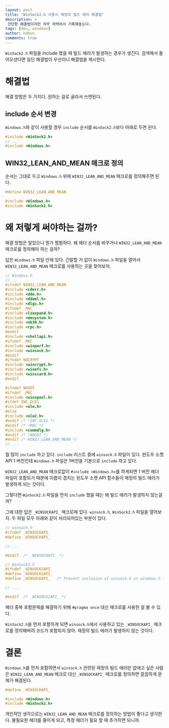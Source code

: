 ```yaml
---
layout: post
title: "WinSock2.h 사용시 재정의 빌드 에러 해결법"
description: >
 간단한 해결법이지만 자꾸 까먹어서 기록해놓는다.
tags: [dev, windows]
author: hdmun
comments: true
---
```


`WinSock2.h` 파일을 include 했을 때 빌드 에러가 발생하는 경우가 생긴다. 검색해서 들어오셨다면 일단 해결법이 우선이니 해결법을 제시한다.

# 해결법

해결 방법은 두 가지다. 원하는 걸로 골라서 쓰면된다.

## include 순서 변경

`Windows.h`와 같이 사용할 경우 `include` 순서를 `WinSock2.h`보다 아래로 두면 된다.

~~~cpp
#include <WinSock2.h>
// ...
#include <Windows.h>
~~~

## WIN32_LEAN_AND_MEAN 매크로 정의

순서는 그대로 두고 `Windows.h` 위에 `WIN32_LEAN_AND_MEAN` 매크로를 정의해주면 된다.

~~~cpp
#define WIN32_LEAN_AND_MEAN

#include <Windows.h>
#include <WinSock2.h>
~~~


# 왜 저렇게 써야하는 걸까?

해결 방법은 알았으나 뭔가 찜찜하다. 왜 헤더 순서를 바꾸거나 `WIN32_LEAN_AND_MEAN` 매크로를 정의해야 하는 걸까?

답은 `Windows.h` 파일 안에 있다. 긴말할 거 없이 `Windows.h` 파일을 열어서 `WIN32_LEAN_AND_MEAN` 매크로를 사용하는 곳을 찾아보자.

~~~cpp
// Windows.h
// ...
#ifndef WIN32_LEAN_AND_MEAN
#include <cderr.h>
#include <dde.h>
#include <ddeml.h>
#include <dlgs.h>
#ifndef _MAC
#include <lzexpand.h>
#include <mmsystem.h>
#include <nb30.h>
#include <rpc.h>
#endif
#include <shellapi.h>
#ifndef _MAC
#include <winperf.h>
#include <winsock.h>
#endif
#ifndef NOCRYPT
#include <wincrypt.h>
#include <winefs.h>
#include <winscard.h>
#endif

#ifndef NOGDI
#ifndef _MAC
#include <winspool.h>
#ifdef INC_OLE1
#include <ole.h>
#else
#include <ole2.h>
#endif /* !INC_OLE1 */
#endif /* !MAC */
#include <commdlg.h>
#endif /* !NOGDI */
#endif /* WIN32_LEAN_AND_MEAN */
// ...
~~~

뭘 많이 `include` 하고 있다. `include` 리스트 중에 `winsock.h` 파일이 있다. 윈도우 소켓 API 1 버전인데 `Windows.h` 파일은 1버전을 기본으로 `include` 하고 있다.

`WIN32_LEAN_AND_MEAN` 매크로없이 `#include <Windows.h>`를 하게되면 1 버전 헤더 파일이 포함되기 때문에 이름이 겹치는 윈도우 소켓 API 함수들이 재정의 빌드 에러가 발생하게 되는 것이다.

그렇다면 `WinSock2.h` 파일을 먼저 `include` 했을 때는 왜 빌드 에러가 발생하지 않는걸까?

그에 대한 답은 `_WINSOCKAPI_` 매크로에 있다. `winsock.h`, `WinSock2.h` 파일을 열어보자. 두 파일 모두 아래와 같이 처리되어있는 부분이 있다.

~~~cpp
// winsock.h
#ifndef _WINSOCKAPI_
#define _WINSOCKAPI_

// ...

#endif  /* _WINSOCKAPI_ */
~~~

~~~cpp
// WinSock2.h
#ifndef _WINSOCK2API_
#define _WINSOCK2API_
#define _WINSOCKAPI_   /* Prevent inclusion of winsock.h in windows.h */

// ...

#endif  /* _WINSOCK2API_ */
~~~

헤더 중복 포함문제를 해결하기 위해 `#pragma once` 대신 매크로를 사용한 걸 볼 수 있다.

`WinSock2.h`을 먼저 포함하게 되면 `winsock.h`에서 사용하고 있는 `_WINSOCKAPI_` 매크로를 정의해버려 코드가 포함되지 않아. 재정의 빌드 에러가 발생하지 않는 것이다.


# 결론

`Windows.h`를 먼저 포함하면서 `winsock.h` 관련된 재정의 빌드 에러만 없애고 싶은 사람은 `WIN32_LEAN_AND_MEAN` 매크로 대신 `_WINSOCKAPI_` 매크로를 정의하면 깔끔하게 문제가 해결된다.

~~~cpp
#define _WINSOCKAPI_

#include <Windows.h>
#include <WinSock2.h>
~~~

개인적인 생각으로는 `WIN32_LEAN_AND_MEAN` 매크로를 정의하는 방법이 좋다고 생각한다. 불필요한 헤더를 줄이게 되고, 특정 헤더가 필요 할 때 추가하면 되니까.
